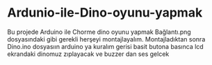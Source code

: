# Ardunio-ile-Dino-oyunu-yapmak
Bu projede Arduino ile Chorme dino oyunu yapmak Bağlantı.png dosyasındaki gibi gerekli herşeyi montajlayalım.
Montajladıktan sonra Dino.ino dosyasıın arduino ya kuralım gerisi basit butona basınca lcd ekrandaki dinomuz zıplayacak ve buzzer dan ses gelcek
